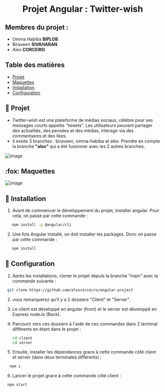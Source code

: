 <h1 align="center">
  Projet Angular : Twitter-wish
</h1>

## Membres du projet :

- Omma Habiba **BIPLOB**
- Biraveen **SIVAHARAN**
- Alex **CORCEIRO**

## <a name='TOC'> Table des matières</a>

* [Projet](#projet)
* [Maquettes](#maquettes)
* [Installation](#installation)
* [Configuration](#configuration)

## <a name='projet'>:unicorn: Projet</a>

* Twitter-wish est une plateforme de médias sociaux, célèbre pour ses messages courts appelés "tweets". Les utilisateurs peuvent partager des actualités, des pensées et des médias, interagir via des commentaires et des likes.
* Il existe 3 branches : biraveen, omma-habiba et alex. Prendre en compte la branche **"alex"** qui a été fusionner avec les 2 autres branches. 

![image](https://github.com/alexcorceiro/angular-project/assets/76633646/4bb1b78e-1920-49c2-96db-87cb2981c38b)

## <a name='maquettes'>:fox: Maquettes</a> 

![image](https://github.com/alexcorceiro/angular-project/assets/76633646/f6df740d-7725-45ec-821e-0eeb037f22ac)

## <a name='maquettes'>:panda_face: Installation</a> 

1. Avant de commencer le développement du projet, installer angular. Pour cela, on passe par cette commande :

```bash
   npm install -g @angular/cli 
```

2. Une fois Angular installé, on doit installer les packages. Donc on passe par cette commande :

```bash
   npm install 
```

## <a name='configuration'>:koala: Configuration</a> 

1. Après les installations, cloner le projet depuis la branche "main" avec la commande suivante :

  ```bash
   git clone https://github.com/alexcorceiro/angular-project
```

2.  vous remarquerez qu'il y a 2 dossiers "Client" et "Server".
3. Le client est développé en angular (front) et le server est développé en Express nodeJs (Back).
4. Parcourir vers ces dossiers à l'aide de ces commandes dans 2 terminal différents en étant dans le projet :

   ```bash
   cd client
   cd server

5. Ensuite, installer les dépendances grace à cette commande côté client et server (dans deux terminales différents) :
 ```bash
   npm i
```
6. Lancer le projet grace à cette commande côté client :
  ```bash
   npm start


